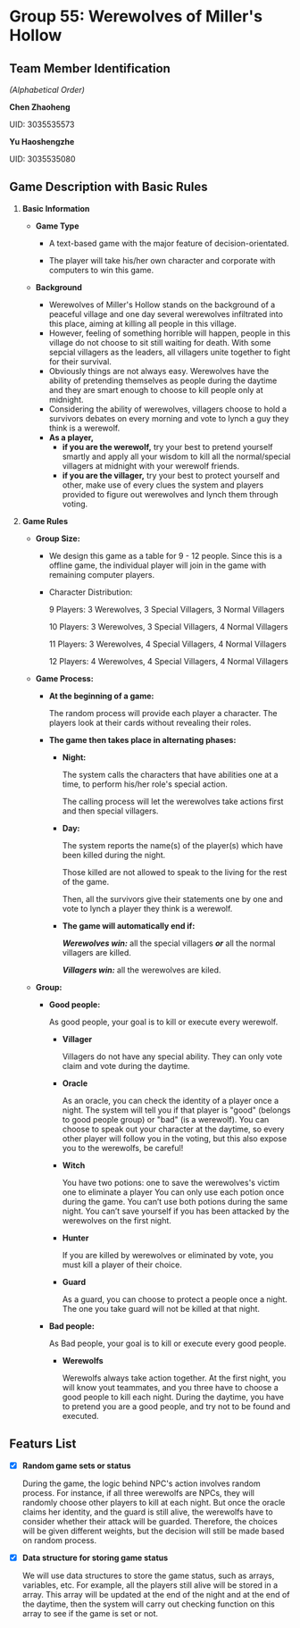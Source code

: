 # **Group 55: Werewolves of Miller's Hollow**

## **Team Member Identification**
_(Alphabetical Order)_

**Chen Zhaoheng**

UID: 3035535573

**Yu Haoshengzhe**

UID: 3035535080

## **Game Description with Basic Rules**
1. **Basic Information**
   - **Game Type**
   
     - A text-based game with the major feature of decision-orientated. 
     
     - The player will take his/her own character and corporate with computers to win this game. 
   
   - **Background**
   
     - Werewolves of Miller's Hollow stands on the background of a peaceful village and one day several werewolves infiltrated into this place, aiming at killing all people in this village.
     - However, feeling of something horrible will happen, people in this village do not choose to sit still waiting for death. With some sepcial villagers as the leaders, all villagers unite together to fight for their survival.
     - Obviously things are not always easy. Werewolves have the ability of pretending themselves as people during the daytime and they are smart enough to choose to kill people only at midnight.
     - Considering the ability of werewolves, villagers choose to hold a survivors debates on every morning and vote to lynch a guy they think is a werewolf.
     - **As a player,** 
       - **if you are the werewolf,** try your best to pretend yourself smartly and apply all your wisdom to kill all the normal/special villagers at midnight with your werewolf friends.
       - **if you are the villager,** try your best to protect yourself and other, make use of every clues the system and players provided to figure out werewolves and lynch them through voting.

2. **Game Rules**
   - **Group Size:**
   
     - We design this game as a table for 9 - 12 people. Since this is a offline game, the individual player will join in the game with remaining computer players.
     - Character Distribution:
       
        9 Players: 3 Werewolves,  3 Special Villagers, 3 Normal Villagers
       
       10 Players: 3 Werewolves,  3 Special Villagers, 4 Normal Villagers
       
       11 Players: 3 Werewolves,  4 Special Villagers, 4 Normal Villagers
       
       12 Players: 4 Werewolves,  4 Special Villagers, 4 Normal Villagers
   - **Game Process:**
    
     - **At the beginning of a game:**
       
       The random process will provide each player a character. The players look at their cards without revealing their roles.
     - **The game then takes place in alternating phases:**
       - **Night:** 
       
         The system calls the characters that have abilities one at a time, to perform his/her role's special action.
         
         The calling process will let the werewolves take actions first and then special villagers.
         
       - **Day:**
       
         The system reports the name(s) of the player(s) which have been killed during the night.
         
         Those killed are not allowed to speak to the living for the rest of the game.
         
         Then, all the survivors give their statements one by one and vote to lynch a player they think is a werewolf.
         
       - **The game will automatically end if:**
          
          **_Werewolves win:_** all the special villagers **_or_** all the normal villagers are killed.
          
          **_Villagers win:_** all the werewolves are kiled.
       
         
        
       
   - **Group:**   
   
     - **Good people:** 
         
       As good people, your goal is to kill or execute every werewolf. 
       
         - **Villager**
             
            Villagers do not have any special ability. They can only vote claim and vote during the daytime.
            
         - **Oracle**
         
            As an oracle, you can check the identity of a player once a night. The system will tell you if that player is "good" (belongs to good people group) or "bad" (is a werewolf). You can choose to speak out your character at the daytime, so every other player will follow you in the voting, but this also expose you to the werewolfs, be careful!
            
         - **Witch**
         
            You have two potions:
            one to save the werewolves's victim
            one to eliminate a player
            You can only use each potion once during the game. You can’t use both potions during the same night. You can’t save yourself if you has been attacked by the werewolves on the first night.
            
         - **Hunter**
            
            If you are killed by werewolves or eliminated by vote, you must kill a player of their choice.
            
         - **Guard**
         
            As a guard, you can choose to protect a people once a night. The one you take guard will not be killed at that night.
            
     - **Bad people:**
     
       As Bad people, your goal is to kill or execute every good people.
            
         - **Werewolfs**
            
            Werewolfs always take action together. At the first night, you will know yout teammates, and you three have to choose a good people to kill each night. During the daytime, you have to pretend you are a good people, and try not to be found and executed. 
            

## Featurs List

- [x] **Random game sets or status**
   
   During the game, the logic behind NPC's action involves random process. For instance, if all three werewolfs are NPCs, they will randomly choose other players to kill at each night. But once the oracle claims her identity, and the guard is still alive, the werewolfs have to consider whether their attack will be guarded. Therefore, the choices will be given different weights, but the decision will still be made based on random process. 

- [x] **Data structure for storing game status**

   We will use data structures to store the game status, such as arrays, variables, etc. For example, all the players still alive will be stored in a array. This array will be updated at the end of the night and at the end of the daytime, then the system will carry out checking function on this array to see if the game is set or not. 
       
       
      
         
     
    
     
       

   
   
